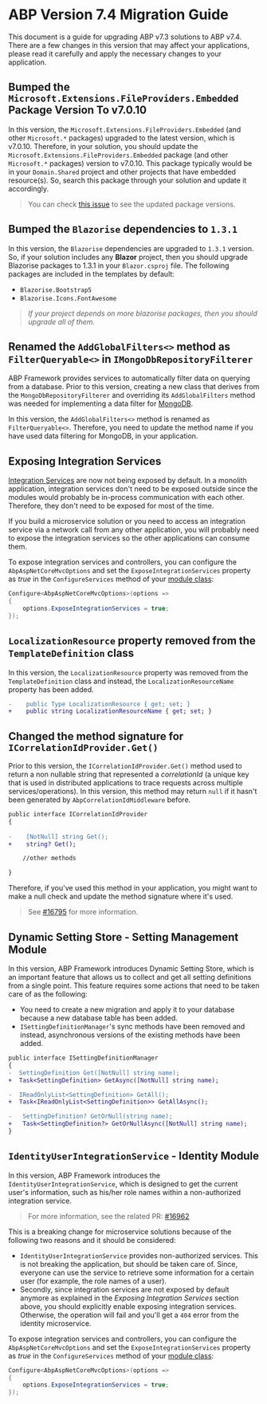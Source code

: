 # ABP Version 7.4 Migration Guide

This document is a guide for upgrading ABP v7.3 solutions to ABP v7.4. There are a few changes in this version that may affect your applications, please read it carefully and apply the necessary changes to your application.

## Bumped the `Microsoft.Extensions.FileProviders.Embedded` Package Version To v7.0.10

In this version, the `Microsoft.Extensions.FileProviders.Embedded` (and other `Microsoft.*` packages) upgraded to the latest version, which is v7.0.10. Therefore, in your solution, you should update the `Microsoft.Extensions.FileProviders.Embedded` package (and other `Microsoft.*` packages) version to v7.0.10. This package typically would be in your `Domain.Shared` project and other projects that have embedded resource(s). So, search this package through your solution and update it accordingly.

> You can check [this issue](https://github.com/abpframework/abp/pull/17516) to see the updated package versions.

## Bumped the `Blazorise` dependencies to `1.3.1`
In this version, the `Blazorise` dependencies are upgraded to `1.3.1` version. So, if your solution includes any **Blazor** project, then you should upgrade Blazorise packages to 1.3.1 in your `Blazor.csproj` file.
The following packages are included in the templates by default:
- `Blazorise.Bootstrap5`
- `Blazorise.Icons.FontAwesome`
> _If your project depends on more blazorise packages, then you should upgrade all of them._

## Renamed the `AddGlobalFilters<>` method as `FilterQueryable<>` in `IMongoDbRepositoryFilterer`

ABP Framework provides services to automatically filter data on querying from a database. Prior to this version, creating a new class that derives from the `MongoDbRepositoryFilterer` and overriding its `AddGlobalFilters` method was needed for implementing a data filter for [MongoDB](../MongoDB.md).

In this version, the `AddGlobalFilters<>` method is renamed as `FilterQueryable<>`. Therefore, you need to update the method name if you have used data filtering for MongoDB, in your application.

## Exposing Integration Services

[Integration Services](../Integration-Services.md) are now not being exposed by default. In a monolith application, integration services don't need to be exposed outside since the modules would probably be in-process communication with each other. Therefore, they don't need to be exposed for most of the time.

If you build a microservice solution or you need to access an integration service via a network call from any other application, you will probably need to expose the integration services so the other applications can consume them.

To expose integration services and controllers, you can configure the `AbpAspNetCoreMvcOptions` and set the `ExposeIntegrationServices` property as *true* in the `ConfigureServices` method of your [module class](../Module-Development-Basics.md):

```csharp
Configure<AbpAspNetCoreMvcOptions>(options =>
{
    options.ExposeIntegrationServices = true;
});
```

## `LocalizationResource` property removed from the `TemplateDefinition` class

In this version, the `LocalizationResource` property was removed from the `TemplateDefinition` class and instead, the `LocalizationResourceName` property has been added.

```diff
-    public Type LocalizationResource { get; set; }
+    public string LocalizationResourceName { get; set; }
```

## Changed the method signature for `ICorrelationIdProvider.Get()`

Prior to this version, the `ICorrelationIdProvider.Get()` method used to return a non nullable string that represented a *correlationId* (a unique key that is used in distributed applications to trace requests across multiple services/operations). In this version, this method may return `null` if it hasn't been generated by `AbpCorrelationIdMiddleware` before.

```diff
public interface ICorrelationIdProvider
{
    
-    [NotNull] string Get();
+    string? Get();

    //other methods

}
```

Therefore, if you've used this method in your application, you might want to make a null check and update the method signature where it's used.

> See [#16795](https://github.com/abpframework/abp/pull/16795) for more information.

## Dynamic Setting Store - Setting Management Module

In this version, ABP Framework introduces Dynamic Setting Store, which is an important feature that allows us to collect and get all setting definitions from a single point. This feature requires some actions that need to be taken care of as the following:

*  You need to create a new migration and apply it to your database because a new database table has been added.
* `ISettingDefinitionManager`'s sync methods have been removed and instead, asynchronous versions of the existing methods have been added.

```diff
public interface ISettingDefinitionManager
{
-  SettingDefinition Get([NotNull] string name);
+  Task<SettingDefinition> GetAsync([NotNull] string name);

-  IReadOnlyList<SettingDefinition> GetAll();
+  Task<IReadOnlyList<SettingDefinition>> GetAllAsync();

-   SettingDefinition? GetOrNull(string name);
+   Task<SettingDefinition?> GetOrNullAsync([NotNull] string name);
}
```

## `IdentityUserIntegrationService` - Identity Module

In this version, ABP Framework introduces the `IdentityUserIntegrationService`, which is designed to get the current user's information, such as his/her role names within a non-authorized integration service. 

> For more information, see the related PR: [#16962](https://github.com/abpframework/abp/pull/16962)

This is a breaking change for microservice solutions because of the following two reasons and it should be considered:

* `IdentityUserIntegrationService` provides non-authorized services. This is not breaking the application, but should be taken care of. Since, everyone can use the service to retrieve some information for a certain user (for example, the role names of a user).
* Secondly, since integration services are not exposed by default anymore as explained in the *Exposing Integration Services* section above, you should explicitly enable exposing integration services. Otherwise, the operation will fail and you'll get a `404` error from the identity microservice.

To expose integration services and controllers, you can configure the `AbpAspNetCoreMvcOptions` and set the `ExposeIntegrationServices` property as *true* in the `ConfigureServices` method of your [module class](../Module-Development-Basics.md):

```csharp
Configure<AbpAspNetCoreMvcOptions>(options =>
{
    options.ExposeIntegrationServices = true;
});
```
